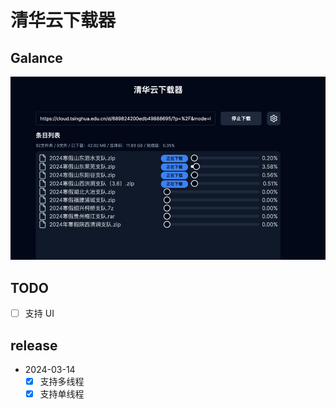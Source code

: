 # 清华云下载器

## Galance

![demo](demo.png)

## TODO

- [ ] 支持 UI

## release

- 2024-03-14
  - [x] 支持多线程
  - [x] 支持单线程
